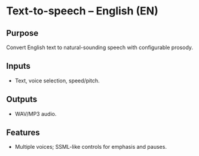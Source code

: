 # Text-to-speech – English (EN)

## Purpose
Convert English text to natural-sounding speech with configurable prosody.

## Inputs
- Text, voice selection, speed/pitch.

## Outputs
- WAV/MP3 audio.

## Features
- Multiple voices; SSML-like controls for emphasis and pauses.
